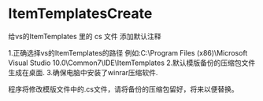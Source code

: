 # ItemTemplatesCreate

给vs的ItemTemplates 里的 cs 文件 添加默认注释

1.正确选择vs的ItemTemplates的路径  例如:C:\Program Files (x86)\Microsoft Visual Studio 10.0\Common7\IDE\ItemTemplates
2.默认模版备份的压缩包文件生成在桌面.
3.确保电脑中安装了winrar压缩软件.

程序将修改模版文件中的.cs文件，请将备份的压缩包留好，将来以便替换。
